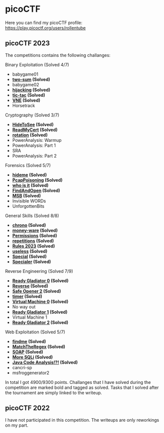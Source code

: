 # picoCTF
Here you can find my picoCTF profile: https://play.picoctf.org/users/rollentube

## picoCTF 2023
The competitions contains the following challanges:

Binary Exploitation (Solved 4/7)
- babygame01
- **[two-sum](picoCTF-2023/Binary_Exploitation/two-sum) (Solved)**
- babygame02
- **[hijacking](picoCTF-2023/Binary_Exploitation/hijacking) (Solved)**
- **[tic-tac](picoCTF-2023/Binary_Exploitation/tic-tac) (Solved)**
- **[VNE](picoCTF-2023/Binary_Exploitation/VNE) (Solved)**
- Horsetrack

Cryptography (Solved 3/7)
- **[HideToSee](picoCTF-2023/Cryptography/HideToSee) (Solved)**
- **[ReadMyCert](picoCTF-2023/Cryptography/ReadMyCert) (Solved)**
- **[rotation](picoCTF-2023/Cryptography/rotation) (Solved)**
- PowerAnalysis: Warmup
- PowerAnalysis: Part 1
- SRA
- PowerAnalysis: Part 2

Forensics (Solved 5/7)
- **[hideme](picoCTF-2023/Forensics/hideme) (Solved)**
- **[PcapPoisoning](picoCTF-2023/Forensics/PcapPoisoning) (Solved)**
- **[who is it](picoCTF-2023/Forensics/who_is_it) (Solved)**
- **[FindAndOpen](picoCTF-2023/Forensics/FindAndOpen) (Solved)**
- **[MSB](picoCTF-2023/Forensics/MSB) (Solved)**
- Invisible WORDs
- UnforgottenBits

General Skills (Solved 8/8)
- **[chrono](picoCTF-2023/General_Skills/chrono.md) (Solved)**
- **[money-ware](picoCTF-2023/General_Skills/money-ware.md) (Solved)**
- **[Permissions](picoCTF-2023/General_Skills/Permissions.md) (Solved)**
- **[repetitions](picoCTF-2023/General_Skills/repetitions) (Solved)**
- **[Rules 2023](picoCTF-2023/General_Skills/Rules_2023.md) (Solved)**
- **[useless](picoCTF-2023/General_Skills/useless.md) (Solved)**
- **[Special](picoCTF-2023/General_Skills/Special.md) (Solved)**
- **[Specialer](picoCTF-2023/General_Skills/Specialer.md) (Solved)**

Reverse Engineering (Solved 7/9)
- **[Ready Gladiator 0](picoCTF-2023/Reverse_Engineering/Ready_Gladiator_0) (Solved)**
- **[Reverse](picoCTF-2023/Reverse_Engineering/Reverse) (Solved)**
- **[Safe Opener 2](picoCTF-2023/Reverse_Engineering/Safe_Opener_2) (Solved)**
- **[timer](picoCTF-2023/Reverse_Engineering/timer) (Solved)**
- **[Virtual Machine 0](picoCTF-2023/Reverse_Engineering/Virtual_Machine_0) (Solved)**
- No way out
- **[Ready Gladiator 1](picoCTF-2023/Reverse_Engineering/Ready_Gladiator_1) (Solved)**
- Virtual Machine 1
- **[Ready Gladiator 2](picoCTF-2023/Reverse_Engineering/Ready_Gladiator_2) (Solved)**

Web Exploitation (Solved 5/7)
- **[findme](picoCTF-2023/Web_Exploitation/findme.md) (Solved)**
- **[MatchTheRegex](picoCTF-2023/Web_Exploitation/MatchTheRegex.md) (Solved)**
- **[SOAP](picoCTF-2023/Web_Exploitation/SOAP.md) (Solved)**
- **[More SQLi](picoCTF-2023/Web_Exploitation/More_SQLi.md) (Solved)**
- **[Java Code Analysis!?!](picoCTF-2023/Web_Exploitation/JavaCodeAnalysis) (Solved)**
- cancri-sp
- msfroggenerator2

In total I got 4900/9300 points. Challanges that I have solved during the competition are marked bold and tagged as solved. Tasks that I solved after the tournament are simply linked to the writeup.

## picoCTF 2022
I have not participated in this competition. The writeups are only reworkings on my part.
